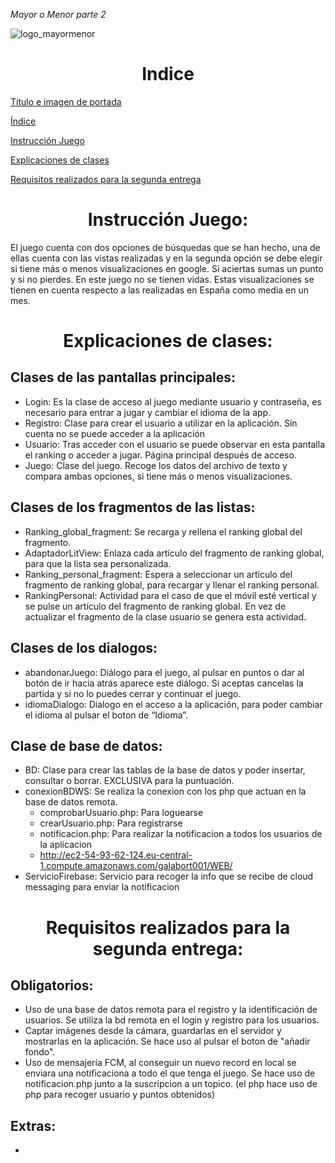 <em> Mayor o Menor parte 2</em>

![logo_mayormenor](https://user-images.githubusercontent.com/70901676/226133522-c4f833af-0fb8-43a3-aed9-d552b1b55d23.png)

<h1 align="center"> Indice </h1>

[Título e imagen de portada](#Título-e-imagen-de-portada)

[Índice](#índice)

[Instrucción Juego](#instruccion-juego)

[Explicaciones de clases](#explicacion-clases)

[Requisitos realizados para la segunda entrega](#requisitos-realizados)



<h1 align="center"> Instrucción Juego: </h1>

El juego cuenta con dos opciones de búsquedas que se han hecho, una de ellas cuenta con las vistas realizadas y en la segunda opción se debe elegir si tiene más o menos 
visualizaciones en google. Si aciertas sumas un punto y si no pierdes. En este juego no se tienen vidas.  Estas visualizaciones se tienen en cuenta respecto a las 
realizadas en España como media en un mes.

<h1 align="center"> Explicaciones de clases: </h1>

<h2> Clases de las pantallas principales: </h2>

- Login: Es la clase de acceso al juego mediante usuario y contraseña, es necesario para entrar a jugar y cambiar el idioma de la app.
- Registro: Clase para crear el usuario a utilizar en la aplicación. Sin cuenta no se puede acceder a la aplicación
- Usuario: Tras acceder con el usuario se puede observar en esta pantalla el ranking o acceder a jugar. Página principal después de acceso.
- Juego: Clase del juego. Recoge los datos del archivo de texto y compara ambas opciones, si tiene más o menos visualizaciones.

<h2> Clases de los fragmentos de las listas: </h2>

- Ranking_global_fragment: Se recarga y rellena el ranking global del fragmento.
- AdaptadorLitView: Enlaza cada artículo del fragmento de ranking global, para que la lista sea personalizada.
- Ranking_personal_fragment: Espera a seleccionar un artículo del fragmento de ranking global, para recargar y llenar el ranking personal.
- RankingPersonal: Actividad para el caso de que el móvil esté vertical y se pulse un artículo del fragmento de ranking global. En vez de actualizar el fragmento de la clase usuario se genera esta actividad.

<h2> Clases de los dialogos: </h2>

- abandonarJuego: Diálogo para el juego, al pulsar en puntos o dar al botón de ir hacia atrás aparece este diálogo. Si aceptas cancelas la partida y si no lo puedes cerrar y continuar el juego. 
- idiomaDialogo: Dialogo en el acceso a la aplicación, para poder cambiar el idioma al pulsar el boton de “Idioma”.

<h2> Clase de base de datos: </h2>

- BD: Clase para crear las tablas de la base de datos y poder insertar, consultar o borrar. EXCLUSIVA para la puntuación.
- conexionBDWS: Se realiza la conexion con los php que actuan en la base de datos remota.
  - comprobarUsuario.php: Para loguearse
  - crearUsuario.php: Para registrarse
  - notificacion.php: Para realizar la notificacion a todos los usuarios de la aplicacion
  - http://ec2-54-93-62-124.eu-central-1.compute.amazonaws.com/galabort001/WEB/ 
- ServicioFirebase:  Servicio para recoger la info que se recibe de cloud messaging para enviar la notificacion

<h1 align="center"> Requisitos realizados para la segunda entrega: </h1>

<h2> Obligatorios: </h2>

- Uso de una base de datos remota para el registro y la identificación de usuarios. Se utiliza la bd remota en el login y registro para los usuarios. 
- Captar imágenes desde la cámara, guardarlas en el servidor y mostrarlas en la aplicación. Se hace uso al pulsar el boton de "añadir fondo".
- Uso de mensajería FCM, al conseguir un nuevo record en local se enviara una notificaciona a todo el que tenga el juego. Se hace uso de notificacion.php junto a la suscripcion a un topico. (el php hace uso de php para recoger usuario y puntos obtenidos)

<h2> Extras: </h2>

- 
